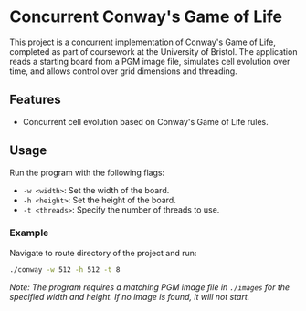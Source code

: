 # Concurrent Conway's Game of Life

This project is a concurrent implementation of Conway's Game of Life, completed as part of coursework at the University of Bristol. The application reads a starting board from a PGM image file, simulates cell evolution over time, and allows control over grid dimensions and threading.

## Features
- Concurrent cell evolution based on Conway's Game of Life rules.

## Usage
Run the program with the following flags:

- `-w <width>`: Set the width of the board.
- `-h <height>`: Set the height of the board.
- `-t <threads>`: Specify the number of threads to use.

### Example
Navigate to route directory of the project and run:
```bash
./conway -w 512 -h 512 -t 8
```

<em> Note: The program requires a matching PGM image file in `./images` for the specified width and height. If no image is found, it will not start. </em>
